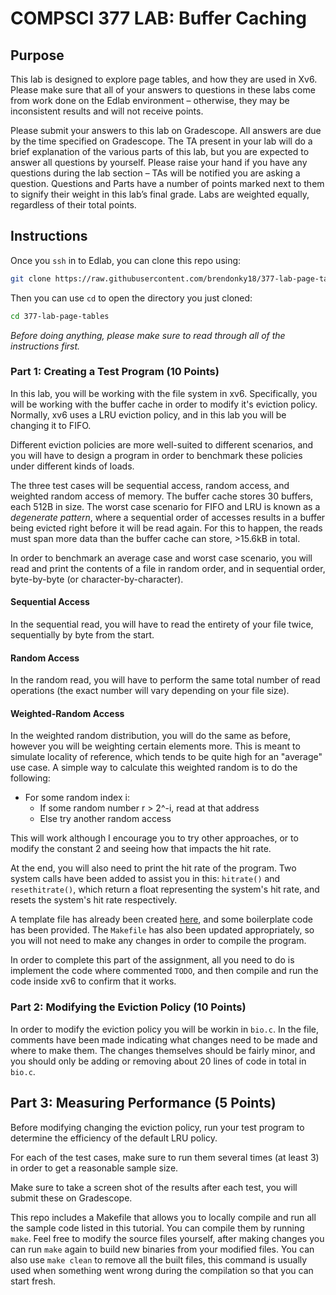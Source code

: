 # COMPSCI 377 LAB: Buffer Caching

## Purpose

This lab is designed to explore page tables, and how they are used in Xv6. Please make sure that all of your answers to questions in these labs come from work done on the Edlab environment – otherwise, they may be inconsistent results and will not receive points.

Please submit your answers to this lab on Gradescope. All answers are due by the time specified on Gradescope. The TA present in your lab will do a brief explanation of the various parts of this lab, but you are expected to answer all questions by yourself. Please raise your hand if you have any questions during the lab section – TAs will be notified you are asking a question. Questions and Parts have a number of points marked next to them to signify their weight in this lab’s final grade. Labs are weighted equally, regardless of their total points.

## Instructions
Once you `ssh` in to Edlab, you can clone this repo using:

```bash
git clone https://raw.githubusercontent.com/brendonky18/377-lab-page-tables/
```

Then you can use `cd` to open the directory you just cloned:

```bash
cd 377-lab-page-tables
```

*Before doing anything, please make sure to read through all of the instructions first.*

### Part 1: Creating a Test Program (10 Points)

In this lab, you will be working with the file system in xv6. Specifically, you will be working with the buffer cache in order to modify it's eviction policy. Normally, xv6 uses a LRU eviction policy, and in this lab you will be changing it to FIFO.

Different eviction policies are more well-suited to different scenarios, and you will have to design a program in order to benchmark these policies under different kinds of loads. 

The three test cases will be sequential access, random access, and weighted random access of memory. The buffer cache stores 30 buffers, each 512B in size. The worst case scenario for FIFO and LRU is known as a *degenerate pattern*, where a sequential order of accesses results in a buffer being evicted right before it will be read again. For this to happen, the reads must span more data than the buffer cache can store, >15.6kB in total. 

In order to benchmark an average case and worst case scenario, you will read and print the contents of a file in random order, and in sequential order, byte-by-byte (or character-by-character). 

#### Sequential Access
In the sequential read, you will have to read the entirety of your file twice, sequentially by byte from the start. 

#### Random Access
In the random read, you will have to perform the same total number of read operations (the exact number will vary depending on your file size).

#### Weighted-Random Access
In the weighted random distribution, you will do the same as before, however you will be weighting certain elements more. This is meant to simulate locality of reference, which tends to be quite high for an "average" use case. A simple way to calculate this weighted random is to do the following:

 - For some random index i:
    - If some random number r > 2^-i, read at that address
    - Else try another random access

This will work although I encourage you to try other approaches, or to modify the constant 2 and seeing how that impacts the hit rate. 

At the end, you will also need to print the hit rate of the program. Two system calls have been added to assist you in this: `hitrate()` and `resethitrate()`, which return a float representing the system's hit rate, and resets the system's hit rate respectively.

A template file has already been created [here](xv6/benchmark.c), and some boilerplate code has been provided. The `Makefile` has also been updated appropriately, so you will not need to make any changes in order to compile the program. 

In order to complete this part of the assignment, all you need to do is implement the code where commented `TODO`, and then compile and run the code inside xv6 to confirm that it works.

### Part 2: Modifying the Eviction Policy (10 Points)

In order to modify the eviction policy you will be workin in `bio.c`. In the file, comments have been made indicating what changes need to be made and where to make them. The changes themselves should be fairly minor, and you should only be adding or removing about 20 lines of code in total in `bio.c`. 

## Part 3: Measuring Performance (5 Points)
Before modifying changing the eviction policy, run your test program to determine the efficiency of the default LRU policy.

For each of the test cases, make sure to run them several times (at least 3) in order to get a reasonable sample size. 

Make sure to take a screen shot of the results after each test, you will submit these on Gradescope. 

This repo includes a Makefile that allows you to locally compile and run all the sample code listed in this tutorial. You can compile them by running `make`. Feel free to modify the source files yourself, after making changes you can run `make` again to build new binaries from your modified files. You can also use `make clean` to remove all the built files, this command is usually used when something went wrong during the compilation so that you can start fresh. 

